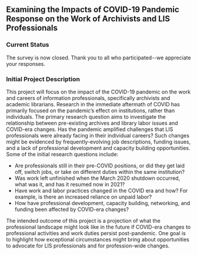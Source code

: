 ## Examining the Impacts of COVID-19 Pandemic Response on the Work of Archivists and LIS Professionals 

### Current Status

The survey is now closed. Thank you to all who participated--we appreciate your responses. 

### Initial Project Description

This project will focus on the impact of the COVID-19 pandemic on the work and careers of information professionals, specifically archivists and academic librarians. Research in the immediate aftermath of COVID has primarily focused on the pandemic’s effect on institutions, rather than individuals. The primary research question aims to investigate the relationship between pre-existing archives and library labor issues and COVID-era changes. Has the pandemic amplified challenges that LIS professionals were already facing in their individual careers? Such changes might be evidenced by frequently-evolving job descriptions, funding issues, and a lack of professional development and capacity building opportunities. Some of the initial research questions include:

- Are professionals still in their pre-COVID positions, or did they get laid off, switch jobs, or take on different duties within the same institution? 
- Was work left unfinished when the March 2020 shutdown occurred, what was it, and has it resumed now in 2021?
- Have work and labor practices changed in the COVID era and how? For example, is there an increased reliance on unpaid labor?
- How have professional development, capacity building, networking, and funding been affected by COVID-era changes?

The intended outcome of this project is a projection of what the professional landscape might look like in the future if COVID-era changes to professional activities and work duties persist post-pandemic. One goal is to highlight how exceptional circumstances might bring about opportunities to advocate for LIS professionals and for profession-wide changes. 

